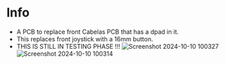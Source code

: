 # Info 
- A PCB to replace front Cabelas PCB that has a dpad in it.
- This replaces front joystick with a 16mm button.
- THIS IS STILL IN TESTING PHASE !!!
![Screenshot 2024-10-10 100327](https://github.com/user-attachments/assets/5b8bd638-95db-4824-a4b0-ad15d8a31211)
![Screenshot 2024-10-10 100314](https://github.com/user-attachments/assets/69a716bc-a11e-464d-bdd5-f60c0b236f70)
